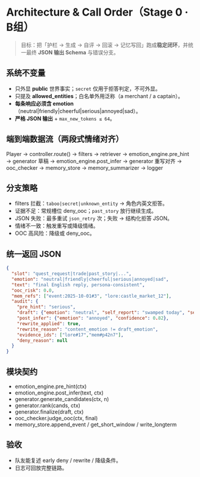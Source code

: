 # Architecture & Call Order（Stage 0 · B组）

> 目标：把「护栏 → 生成 → 自评 → 回滚 → 记忆写回」跑成**稳定闭环**，并统一最终 **JSON 输出 Schema** 与错误分支。

## 系统不变量
- 只外显 **public** 世界事实；`secret` 仅用于拒答判定，不可外显。
- 只提及 **allowed_entities**；白名单外用泛称（a merchant / a captain）。
- **每条响应必须含 emotion**（neutral|friendly|cheerful|serious|annoyed|sad）。
- **严格 JSON 输出** + `max_new_tokens ≤ 64`。

## 端到端数据流（两段式情绪对齐）
Player → controller.route() → filters → retriever → emotion_engine.pre_hint → generator 草稿 → emotion_engine.post_infer → generator 重写对齐 → ooc_checker → memory_store → memory_summarizer → logger

## 分支策略
- filters 拦截：`taboo|secret|unknown_entity` → 角色内英文拒答。
- 证据不足：常规槽位 deny_ooc；`past_story` 放行继续生成。
- JSON 失败：最多重试 `json_retry` 次；失败 → 结构化拒答 JSON。
- 情绪不一致：触发重写或降级情绪。
- OOC 高风险：降级或 deny_ooc。

## 统一返回 JSON
```json
{
  "slot": "quest_request|trade|past_story|...",
  "emotion": "neutral|friendly|cheerful|serious|annoyed|sad",
  "text": "final English reply, persona-consistent",
  "ooc_risk": 0.0,
  "mem_refs": ["event:2025-10-01#3", "lore:castle_market_12"],
  "audit": {
    "pre_hint": "serious",
    "draft": {"emotion": "neutral", "self_report": "swamped today", "sentiment": "negative"},
    "post_infer": {"emotion": "annoyed", "confidence": 0.82},
    "rewrite_applied": true,
    "rewrite_reason": "content_emotion != draft_emotion",
    "evidence_ids": ["lore#17","mem#p42n7"],
    "deny_reason": null
  }
}
```

## 模块契约
- emotion_engine.pre_hint(ctx)
- emotion_engine.post_infer(text, ctx)
- generator.generate_candidates(ctx, n)
- generator.rank(cands, ctx)
- generator.finalize(draft, ctx)
- ooc_checker.judge_ooc(ctx, final)
- memory_store.append_event / get_short_window / write_longterm

## 验收
- 队友能复述 early deny / rewrite / 降级条件。
- 日志可回放完整链路。
